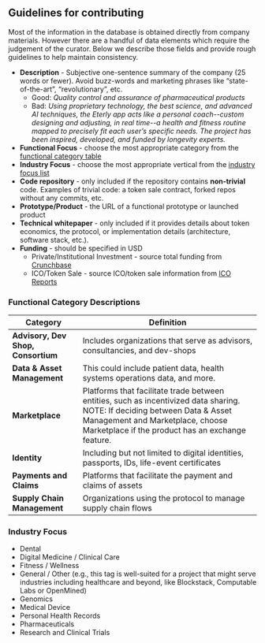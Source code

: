 ## Guidelines for contributing

Most of the information in the database is obtained directly from company materials. However there are a handful of data elements which require the judgement of the curator. Below we describe those fields and provide rough guidelines to help maintain consistency. 


* **Description** - Subjective one-sentence summary of the company (25 words or fewer). Avoid buzz-words and marketing phrases like “state-of-the-art”, “revolutionary”, etc.
  * Good: _Quality control and assurance of pharmaceutical products_
  * Bad: _Using proprietary technology, the best science, and advanced AI techniques, the Eterly app acts like a personal coach--custom designing and adjusting, in real time--a health and fitness routine mapped to precisely fit each user’s specific needs. The project has been inspired, developed, and funded by longevity experts._ 
* **Functional Focus** - choose the most appropriate category from the [functional category table](#functional-category-descriptions)      
* **Industry Focus** - choose the most appropriate vertical from the [industry focus list](#industry-focus)
* **Code repository** - only included if the repository contains **non-trivial** code. Examples of trivial code: a token sale contract, forked repos without any commits, etc. 
* **Prototype/Product** - the URL of a functional prototype or launched product
* **Technical whitepaper** - only included if it provides details about token economics, the protocol, or implementation details (architecture, software stack, etc.). 
* **Funding** - should be specified in USD
  * Private/Institutional Investment - source total funding from [Crunchbase](https://www.crunchbase.com)
  * ICO/Token Sale - source ICO/token sale information from [ICO Reports](https://icoreports.com/)


### Functional Category Descriptions

| Category      | Definition  |
| --------------|-------------|
| **Advisory, Dev Shop, Consortium**  | Includes organizations that serve as advisors, consultancies, and dev-shops |
| **Data & Asset Management**         | This could include patient data, health systems operations data, and more. |
| **Marketplace**                     | Platforms that facilitate trade between entities, such as incentivized data sharing. NOTE: If deciding between Data & Asset Management and Marketplace, choose Marketplace if the product has an exchange feature. || **Data Science & Analytics**        | Projects that extract knowledge or insights from data in various forms, either structured or unstructured |
| **Identity**                        | Including but not limited to digital identities, passports, IDs, life-event certificates |
| **Payments and Claims**             | Platforms that facilitate the payment and claims of assets |
| **Supply Chain Management**         | Organizations using the protocol to manage supply chain flows |

### Industry Focus
* Dental
* Digital Medicine / Clinical Care
* Fitness / Wellness
* General / Other (e.g., this tag is well-suited for a project that might serve industries including healthcare and beyond, like Blockstack, Computable Labs or OpenMined)
* Genomics
* Medical Device
* Personal Health Records
* Pharmaceuticals
* Research and Clinical Trials
